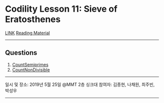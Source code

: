 # Codility Lesson 11: Sieve of Eratosthenes

[LINK](https://app.codility.com/programmers/lessons/11-sieve_of_eratosthenes/)
[Reading Material](https://codility.com/media/train/9-Sieve.pdf)

- - -

## Questions

1. [CountSemiprimes](https://app.codility.com/programmers/lessons/11-sieve_of_eratosthenes/count_semiprimes/)
2. [CountNonDivisible](https://app.codility.com/programmers/lessons/11-sieve_of_eratosthenes/count_non_divisible/)

- - -

일시 및 장소: 2019년 5월 25일 @MMT 2층 싱크대
참여자: 김종현, 나채원, 최주빈, 박성우

- - -

